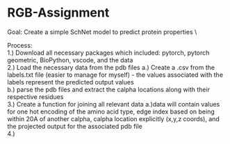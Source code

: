# RGB-Assignment
Goal: Create a simple SchNet model to predict protein properties \

Process: \
1.) Download all necessary packages which included: pytorch, pytorch geometric, BioPython, vscode, and the data \
 2.) Load the necessary data from the pdb files 
 a.) Create a .csv from the labels.txt file (easier to manage for myself) - the values associated with the labels represent the predicted output values \
   b.) parse the pdb files and extract the calpha locations along with their respective residues \
  3.) Create a function for joining all relevant data
   a.)data will contain values for one hot encoding of the amino acid type, edge index based on being within 20A of another calpha, calpha location explicitly (x,y,z coords), and the projected output for the associated pdb file \
 4.) 
